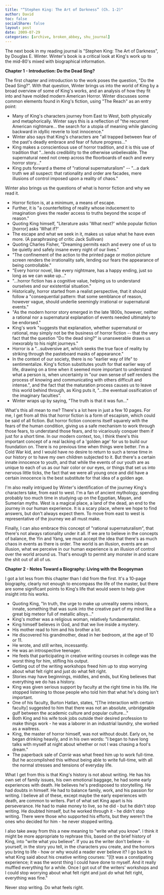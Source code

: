 ```yaml
---
title: "“Stephen King: The Art of Darkness” (Ch. 1-2)"
author: David
toc: false
socialShare: false
layout: post
date: 2009-07-29
categories: [archive, broken_abbey, shu_journal]
---
```


The next book in my reading journal is "Stephen King: The Art of Darkness", by
Douglas E. Winter. Winter's book is a critical look at King's work up to the
mid-80's mixed with biographical information.

**Chapter 1 - Introduction: Do the Dead Sing?**

The first chapter and introduction to the work poses the question, "Do the Dead
Sing?". With that question, Winter brings us into the world of King by a broad
overview of some of King's works, and an analysis of how they fit into and have
molded modern American Horror. Winter discusses some common elements found in
King's fiction, using "The Reach" as an entry point:

- Many of King's characters journey from East to West, both physically and
  metaphorically. Winter says this is a reflection of "the recurrent American
  nightmare... the search for a utopia of meaning while glancing backward in
  idyllic reverie to lost innocence."
- Winter also says that King's characters are "all trapped between fear of the
  past's deadly embrace and fear of future progress..."
- King makes a conscientious use of horror tradition, and it is this use of
  tradition that "...lends credibility to the otherwise unbelievable. The
  supernatural need not creep across the floorboards of each and every horror
  story..."
- King puts forward a theme of "rational supernaturalism" -- "...a dark truth we
  all suspect: that rationality and order are facades, mere illusions of control
  imposed upon a reality of chaos."

Winter also brings us the questions of what is horror fiction and why we read
it.

- Horror fiction is, at a minimum, a means of escape.
- Further, it is "a counterfeiting of reality whose inducement to imagination
  gives the reader access to truths beyond the scope of reason."
- Quoting King himself, "Literature asks 'What next?' while popular fiction
  [horror] asks 'What if?'
- The escape and what we seek in it, makes us value what he have even more. (A
  paraphrasing of critic Jack Sullivan)
- Quoting Charles Fisher, "Dreaming permits each and every one of us to be
  quietly and safely insane every night of our lives."
- "The confinement of the action to the printed page or motion picture screen
  renders the irrationality safe, lending our fears the appearance of being
  controllable."
- "Every horror novel, like every nightmare, has a happy ending, just so long as
  we can wake up..."
- "...horror fiction has a cognitive value, helping us to understand ourselves
  and our existential situation."
- Historically, horror started from a realist perspective, that it should follow
  a "consequential pattern: that some semblance of reason, however vague, should
  underlie seemingly irrational or supernatural events."
- "As the modern horror story emerged in the late 1800s, however, neither a
  rational nor a supernatural explanation of events needed ultimately to be
  endorsed."
- King's work "suggests that explanation, whether supernatural or rational, may
  simply not be the business of horror fiction -- that the very fact that the
  question "Do the dead sing?" is unanswerable draws us inexorably to his night
  journeys."
- Horror is a "...subversive art, which seeks the true face of reality by
  striking through the pasteboard masks of appearance."
- In the context of our society, there is no "earlier way of life" to
  sentimentalize. King's fiction substitutes youth for that earlier way of life,
  drawing on a time when it seemed more important to understand what a person
  is, when uncertainty in "our own sense of self renders the process of knowing
  and communicating with others difficult and intense.", and the fact that the
  maturation process causes us to leave this world behind through, as King puts
  it, "...the eventual ossification of the imaginary faculties".
- Winter wraps up by saying, "The truth is that it was fun..."

What's this all mean to me? There's a lot here in just a few 10 pages. For me, I
get from all this that horror fiction is a form of escapism, which could be said
of all fiction. But horror fiction concerns itself squarely with the fears of
the human condition, giving us a safe mechanism to work through those fears, to
understand those fears, and to vicariously conquer them if just for a short
time. In our modern context, too, I think there's this important concept of a
real lacking of a 'golden age' for us to build our foundation on. There is no
previous time when things were better. I'm a Cold War kid, and I would have no
desire to return to such a tense time in our history or to have my own children
subjected to it. But there's a certain innate innocence to youth, and that while
the events of our youth are as unique to each of us as our hair color or our
eyes, or things that set us into nervous little ticks, the fact that we were all
young once and did have a certain innocence is the best substitute for that idea
of a golden age.

I'm also really intrigued by Winter's identification of the journey King's
characters take, from east to west. I'm a fan of ancient mythology, spending
probably too much time in studying up on the Egyptian, Mayan, and Sumerian
myths. West is a magical place, a land of the dead, an end to the journey in our
human experience. It is a scary place, where we hope to find answers, but don't
always expect them. To move from east to west is representative of the journey
we all must make.

Finally, I can also embrace this concept of "rational supernaturalism", that
there's not always rationality under it all. If we are to believe in the
concepts of balance, the Yin and Yang, we must accept the idea that there's as
much chaos in events as there is order. The world is an illusion, events are an
illusion, what we perceive in our human experience is an illusion of control
over the world around us. That's enough to permit any monster in and scare the
shit out of all of us.

**Chapter 2 - Notes Toward a Biography: Living with the Boogeyman**

I got a lot less from this chapter than I did from the first. It's a 10-page
biography, clearly not enough to encompass the life of the master, but there are
some significant points to King's life that would seem to help give insight into
his works.

- Quoting King, "In truth, the urge to make up unreality seems inborn, innate,
  something that was sunk into the creative part of my mind like a great big
  meteor full of metallic alloys..."
- King's mother was a religious woman, relatively fundamentalist.
- King himself believes in God, and that we live inside a mystery.
- His mother read to him and his brother a lot.
- He discovered his grandmother, dead in her bedroom, at the age of 10 or 11.
- He wrote, and still writes, incessantly.
- He was an introspective teenager.
- He feels that participating in creative writing courses in college was the
  worst thing for him, stifling his output.
- Getting out of the writing workshops freed him up to stop worrying about what
  felt right and just do what felt right.
- Stories may have beginnings, middles, and ends, but King believes that
  everything we do has a history.
- King was given serious support by faculty at the right time in his life. He
  stopped listening to those people who told him that what he's doing isn't
  important.
- One of his faculty, Burton Hatlan, states, "[The interaction with certain
  faculty] suggested to him that there was not an absolute, unbridgeable gulf
  between the academic culture and popular culture..."
- Both King and his wife took jobs outside their desired profession to make
  things work - he was a laborer in an industrial laundry, she worked as a
  waitress.
- King, the master of horror himself, was not without doubt. Early on, he began
  drinking heavily, and in his own words: "I began to have long talks with
  myself at night about whether or not I was chasing a fool's dream."
- The paperback sale of _Carrie_ was what freed him up to work full-time. But he
  accomplished this without being able to write full-time, with all the normal
  stresses and tensions of everyday life.

What I get from this is that King's history is not about writing. He has his own
set of family issues, his own emotional baggage, he had some early experiences
with death. He believes he's predisposed to storytelling. He had doubts in
himself. He had to balance family, work, and his passion for writing. I believe
all of these, except maybe the early experiences with death, are common to
writers. Part of what set King apart is his perseverance. He had to make money
to live, so he did - but he didn't stop writing. He doubted himself, but he
worked through it - he didn't stop writing. There were those who supported his
efforts, but they weren't the ones who decided for him - he never stopped
writing.

I also take away from this a new meaning to "write what you know". I think it
might be more appropriate to rephrase this, based on the brief history of King,
into "write what you believe". If you as the writer don't believe - in yourself,
in the story you tell, in the characters you create, and the horrors you bring
to life - how or why would a reader ever believe it? I go back to what King said
about his creative writing courses: "[I]t was a constipating experience; it was
the worst thing I could have done to myself. And it really muffled everything
for a while. Once I got out of the writers' workshops and I could stop worrying
about what felt right and just _do_ what felt right, everything was fine."

Never stop writing. Do what feels right.

